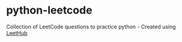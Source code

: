 # python-leetcode
Collection of LeetCode questions to practice python - Created using [LeetHub](https://github.com/QasimWani/LeetHub)
